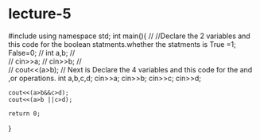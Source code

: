 # lecture-5
#include <iostream>
using namespace std;
int main(){
//	//Declare the 2 variables and this code for the boolean statments.whether the statments is True =1; False=0;
//	int a,b;
//	
//	cin>>a;
//	cin>>b;
//	
//	cout<<(a>b);
	// Next is Declare the 4 variables and this code for the and ,or operations.
	int a,b,c,d;
	cin>>a;
	cin>>b;
	cin>>c;
	cin>>d;
	
	cout<<(a>b&&c>d);
	cout<<(a>b ||c>d);
	
	return 0;
}

